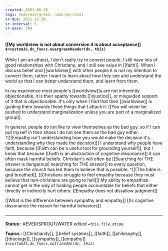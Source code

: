 ```yaml
---
created: 2021-06-28
tags: node/evergreen, node/personal 
sr-due: 2021-11-30
sr-interval: 5
sr-ease: 204
---
```


#### [[My worldview is not about conversion it is about acceptance]] `$=customJS.dv_funcs.evergreenHeader(dv, this)`

While I am an atheist, I don't really try to convert people, I still have lots of good relationships with Christians, and I still see value in [[faith]]. When I discuss belief and [[worldview]] with other people it is not my intention to convert them, rather I want to learn about how they see and understand the world so that I can better understand them, and learn from them.

In my experience most people's [[worldview]]s are not inherently objectionable,
it is their apathy towards [[injustice]], or misguided support of it that is objectionable.
It's only when I find that their [[worldview]] is guiding them towards these things that I attack it:
[[You will never be pushed to understand marginalization unless you are part of a marginalized group]].

In general, people do not like to view themselves as the bad guy, so if I can put myself in their shoes I do not see them as the bad guy either.
^[[[Empathy isn't understanding how you would make the decision it's understanding why they made the decision]]]
I understand why people have faith, because [[Faith can be a useful tool for grounding yourself]],
but I know that because [[Faith is an abstraction of cognitive dissonance]] it can often mask harmful beliefs. Christian's will often be [[Searching for THE answer is dangerous| searching for THE answer]] to every question, because the church has led them to believe that is possible.
^[[[The bible is god breathed]], [[Christians struggle to feel empathy because they must believe that non-christians are going to hell]]]
My ability to empathize cannot get in the way of holding people accountable for beliefs
that either directly or indirectly hurt others:
[[Empathy does not dissallow judgment]]

[[What is the difference between sympathy and empathy]]
[[Is cognitive dissonance the reason for harmful behaviors]]
### <hr class="footnote"/>

**Status**:: #EVER/SPROUT/WATER 
*edited `=this.file.mtime`*

**Topics**:: [[Christianity]], [[belief systems]], [[faith]], [[philosophy]], [[theology]], [[sympathy]], [[empathy]]
*`$=customJS.dv_funcs.outlinedIn(dv, this)`*

